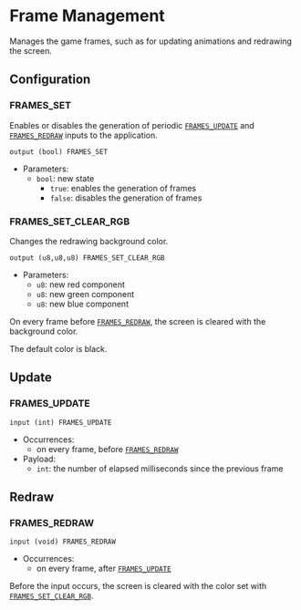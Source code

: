 # Frame Management

Manages the game frames, such as for updating animations and redrawing the
screen.

## Configuration

### FRAMES_SET

Enables or disables the generation of periodic
[`FRAMES_UPDATE`](#frames_update) and [`FRAMES_REDRAW`](#frames_redraw)
inputs to the application.

```ceu
output (bool) FRAMES_SET
```

- Parameters:
    - `bool`: new state
        - `true`: enables the generation of frames
        - `false`: disables the generation of frames

### FRAMES_SET_CLEAR_RGB

Changes the redrawing background color.

```
output (u8,u8,u8) FRAMES_SET_CLEAR_RGB
```

- Parameters:
    - `u8`: new red component
    - `u8`: new green component
    - `u8`: new blue component

On every frame before [`FRAMES_REDRAW`](#frames_redraw), the screen is cleared
with the background color.

The default color is black.

## Update

### FRAMES_UPDATE

```ceu
input (int) FRAMES_UPDATE
```

- Occurrences:
    - on every frame, before [`FRAMES_REDRAW`](#frames_redraw)
- Payload:
    - `int`: the number of elapsed milliseconds since the previous frame

## Redraw

### FRAMES_REDRAW

```ceu
input (void) FRAMES_REDRAW
```

- Occurrences:
    - on every frame, after [`FRAMES_UPDATE`](#frames_update)

Before the input occurs, the screen is cleared with the color set with
[`FRAMES_SET_CLEAR_RGB`](#frames_set_clear_rgb).
